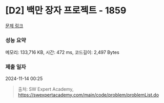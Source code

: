 # [D2] 백만 장자 프로젝트 - 1859 

[문제 링크](https://swexpertacademy.com/main/code/problem/problemDetail.do?contestProbId=AV5LrsUaDxcDFAXc) 

### 성능 요약

메모리: 133,716 KB, 시간: 472 ms, 코드길이: 2,497 Bytes

### 제출 일자

2024-11-14 00:25



> 출처: SW Expert Academy, https://swexpertacademy.com/main/code/problem/problemList.do